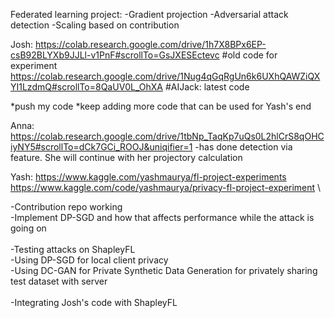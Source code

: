 Federated learning project:
-Gradient projection
-Adversarial attack detection
-Scaling based on contribution

Josh:
https://colab.research.google.com/drive/1h7X8BPx6EP-csB92BLYXb9JJLl-v1PnF#scrollTo=GsJXESEctevc
#old code for experiment
https://colab.research.google.com/drive/1Nug4qGqRgUn6k6UXhQAWZiQXYI1LzdmQ#scrollTo=8QaUV0L_OhXA
#AIJack: latest code

*push my code
*keep adding more code that can be used for Yash's end 


Anna:
https://colab.research.google.com/drive/1tbNp_TaqKp7uQs0L2hlCrS8qOHCiyNY5#scrollTo=dCk7GCi_ROOJ&uniqifier=1
-has done detection via feature. She will continue with her projectory calculation

Yash:
https://www.kaggle.com/yashmaurya/fl-project-experiments \
https://www.kaggle.com/code/yashmaurya/privacy-fl-project-experiment \

-Contribution repo working\
-Implement DP-SGD and how that affects performance while the attack is going on\
\
-Testing attacks on ShapleyFL\
-Using DP-SGD for local client privacy\
-Using DC-GAN for Private Synthetic Data Generation for privately sharing test dataset with server\
\
-Integrating Josh's code with ShapleyFL
